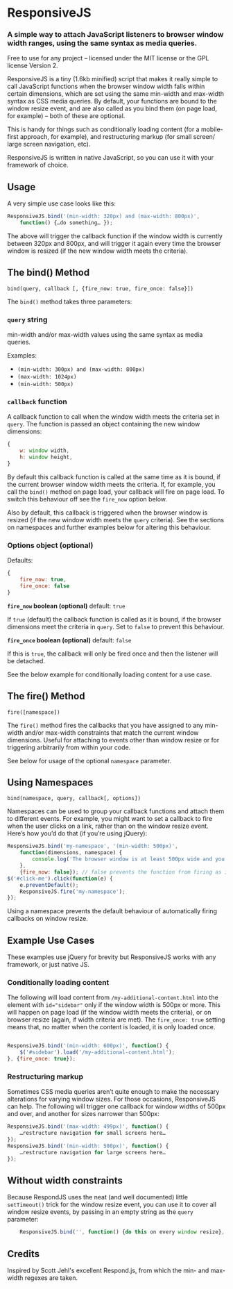# ResponsiveJS

### A simple way to attach JavaScript listeners to browser window width ranges, using the same syntax as media queries.

Free to use for any project – licensed under the MIT license or the GPL license Version 2.

ResponsiveJS is a tiny (1.6kb minified) script that makes it really simple to call JavaScript functions when the browser window width falls within certain dimensions, which are set using the same min-width and max-width syntax as CSS media queries. By default, your functions are bound to the window resize event, and are also called as you bind them (on page load, for example) – both of these are optional.

This is handy for things such as conditionally loading content (for a mobile-first approach, for example), and restructuring markup (for small screen/ large screen navigation, etc). 

ResponsiveJS is written in native JavaScript, so you can use it with your framework of choice.

## Usage

A very simple use case looks like this:

```js
ResponsiveJS.bind('(min-width: 320px) and (max-width: 800px)', 
	function() {…do something… });
```

The above will trigger the callback function if the window width is currently between 320px and 800px, and will trigger it again every time the browser window is resized (if the new window width meets the criteria).

## The bind() Method

`bind(query, callback [, {fire_now: true, fire_once: false}])`

The `bind()` method takes three parameters:

### `query` string
min-width and/or max-width values using the same syntax as media queries. 

Examples:

- `(min-width: 300px) and (max-width: 800px)`
- `(max-width: 1024px)`
- `(min-width: 500px)`

### `callback` function
A callback function to call when the window width meets the criteria set in `query`. The function is passed an object containing the new window dimensions:

```js
{
	w: window width,
	h: window height,
}
```

By default this callback function is called at the same time as it is bound, if the current browser window width meets the criteria. If, for example, you call the `bind()` method on page load, your callback will fire on page load. To switch this behaviour off see the `fire_now` option below.

Also by default, this callback is triggered when the browser window is resized (if the new window width meets the `query` criteria). See the sections on namespaces and further examples below for altering this behaviour.

### Options object (optional)

Defaults:

```js
{
	fire_now: true,
	fire_once: false
}
```

**`fire_now` boolean (optional)** default: `true`

If `true` (default) the callback function is called as it is bound, if the browser dimensions meet the criteria in `query`. Set to `false` to prevent this behaviour.

**`fire_once` boolean (optional)** default: `false`

If this is `true`, the callback will only be fired once and then the listener will be detached.

See the below example for conditionally loading content for a use case.

## The fire() Method

`fire([namespace])`

The `fire()` method fires the callbacks that you have assigned to any min-width and/or max-width constraints that match the current window dimensions. Useful for attaching to events other than window resize or for triggering arbitrarily from within your code.

See below for usage of the optional `namespace` parameter.

## Using Namespaces

`bind(namespace, query, callback[, options])`

Namespaces can be used to group your callback functions and attach them to different events. For example, you might want to set a callback to fire when the user clicks on a link, rather than on the window resize event. Here’s how you’d do that (if you’re using jQuery):

```js
ResponsiveJS.bind('my-namespace', '(min-width: 500px)', 
	function(dimensions, namespace) {
		console.log('The browser window is at least 500px wide and you did something to fire callback functions in the "my-namespace" namespace'); 
	},
	{fire_now: false}); // false prevents the function from firing as it is bound
$('#click-me').click(function(e) {
	e.preventDefault();
	ResponsiveJS.fire('my-namespace');
});
```

Using a namespace prevents the default behaviour of automatically firing callbacks on window resize.

## Example Use Cases

These examples use jQuery for brevity but ResponsiveJS works with any framework, or just native JS.

### Conditionally loading content

The following will load content from `/my-additional-content.html` into the element with `id="sidebar"` only if the window width is 500px or more. This will happen on page load (if the window width meets the criteria), or on browser resize (again, if width criteria are met). The `fire_once: true` setting means that, no matter when the content is loaded, it is only loaded once.

```js

ResponsiveJS.bind('(min-width: 600px)', function() {
	$('#sidebar').load('/my-additional-content.html');
}, {fire_once: true});
```

### Restructuring markup

Sometimes CSS media queries aren’t quite enough to make the necessary alterations for varying window sizes. For those occasions, ResponsiveJS can help. The following will trigger one callback for window widths of 500px and over, and another for sizes narrower than 500px:

```js
ResponsiveJS.bind('(max-width: 499px)', function() {
	…restructure navigation for small screens here…
});
ResponsiveJS.bind('(min-width: 500px)', function() {
	…restructure navigation for large screens here…
});
```

## Without width constraints

Because RespondJS uses the neat (and well documented) little `setTimeout()` trick for the window resize event, you can use it to cover all window resize events, by passing in an empty string as the `query` parameter:

```js
	ResponsiveJS.bind('', function() {do this on every window resize}, {fire_now: false});
```

## Credits

Inspired by Scott Jehl's excellent Respond.js, from which the min- and max-width regexes are taken.
